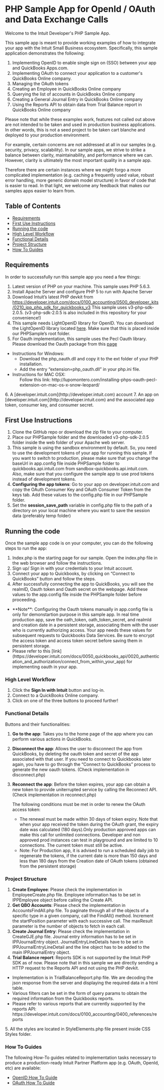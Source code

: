 PHP Sample App for OpenId / OAuth and Data Exchange Calls
===

Welcome to the Intuit Developer's PHP Sample App.

This sample app is meant to provide working examples of how to integrate your app with the Intuit Small Business ecosystem. Specifically, this sample application demonstrates the following:


1. Implementing OpenID to enable single sign on (SSO) between your app and QuickBooks Apps.com.
2. Implementing OAuth to connect your application to a customer's QuickBooks Online company. 
3. Managing the OAuth tokens
4. Creating an Employee in QuickBooks Online company
5. Querying the list of accounts in QuickBooks Online company
6. Creating a General Journal Entry in QuickBooks Online company
7. Using the Reports API to obtain data from Trial Balance report in QuickBooks Online company

Please note that while these examples work, features not called out above are not intended to be taken and used in production business applications. In other words, this is not a seed project to be taken cart blanche and deployed to your production environment.  

For example, certain concerns are not addressed at all in our samples (e.g. security, privacy, scalability). In our sample apps, we strive to strike a balance between clarity, maintainability, and performance where we can. However, clarity is ultimately the most important quality in a sample app.

Therefore there are certain instances where we might forgo a more complicated implementation (e.g. caching a frequently used value, robust error handling, more generic domain model structure) in favor of code that is easier to read. In that light, we welcome any feedback that makes our samples apps easier to learn from.

## Table of Contents

* [Requirements](#requirements)
* [First Use Instructions](#first-use-instructions)
* [Running the code](#running-the-code)
* [High Level Workflow](#high-level-workflow)
* [Functional Details](#functional-details)
* [Project Structure](#project-structure)
* [How To Guides](#how-to-guides)


## Requirements

In order to successfully run this sample app you need a few things:

1. Latest version of PHP on your machine. This sample uses PHP 5.6.3.
2. Install Apache Server and configure PHP 5 to run with Apache Server
3. Download Intuit’s latest PHP devkit from https://developer.intuit.com/docs/0100_accounting/0500_developer_kits/0210_ipp_php_sdk_for_quickbooks_v3 This sample uses v3-php-sdk-2.0.5. (v3-php-sdk-2.0.5 is also included in this repository for your convenience!) 
4. This sample needs LightOpenID library for OpenID. You can download  the LightOpenID library located [here](https://gitorious.org/lightopenid). Make sure that this is placed inside our PHPSample’s root folder.
5. For Oauth implementation, this sample uses the Pecl Oauth library. Please download the Oauth 
package from this [page](http://pecl.php.net/package/oauth)
<ul>
  <li>Instructions for Windows:
      <ul>
      <li>
      Download the php_oauth.dll and copy it to the ext folder of your PHP installation.
      </li>
      <li>
      Add the entry “extension=php_oauth.dll” in your php.ini file.
      </li>
      </ul>
  </li>
  <li>Instructions for MAC OSX:
      <ul>
      Follow this link: http://lupomontero.com/installing-phps-oauth-pecl-extension-on-mac-os-x-snow-leopard/
      </ul>
  </li>
</ul>
6. A [developer.intuit.com](http://developer.intuit.com) account
7. An app on [developer.intuit.com](http://developer.intuit.com) and the associated app token, consumer key, and consumer secret.

## First Use Instructions

1. Clone the GitHub repo or download the zip file to your computer.
2. Place our PHPSample folder and the downloaded v3-php-sdk-2.0.5 folder inside the web folder of your Apache web server.
3. This sample is using the sandbox environment by default. So, you need to use the development tokens of your app for running this sample. If you want to switch to production, please make sure that you change the baseUrl in app.config file inside PHPSample folder to quickbooks.api.intuit.com from sandbox-quickbooks.api.intuit.com. Also, make sure that you configure the sample app to use prod tokens instead of development tokens.
4. **Configuring the app tokens**: Go to your app on developer.intuit.com and copy the OAuth Consumer Key and OAuth Consumer Token from the keys tab. Add these values to the config.php file in our PHPSample folder.
5. Set the **session_save_path** variable in config.php file to the path of a directory on your local machine where you want to save the session data (preferably temp folder)

## Running the code

Once the sample app code is on your computer, you can do the following steps to run the app:

1. Index.php is the starting page for our sample. Open the index.php file in the web browser and follow the instructions.
2. Sign up/ Sign in with your credentials to your Intuit account.
3. Connect your app to Quickbooks, by clicking on “Connect to QuickBooks” button and follow the steps.
4. After successfully connecting the app to QuickBooks, you will see the realmID, Oauth token and Oauth secret on the webpage. Add these values to the app.config file inside the PHPSample folder before proceeding.
<ul>
<li>
**Note**: Configuring the Oauth tokens manually in app.config file is only for demonstartion purpose in this sample app. In real time production app, save the oath_token, oath_token_secret, and realmId and creation date in a persistent storage, associating them with the user who is currently authorizing access. Your app needs these values for subsequent requests to Quickbooks Data Services. Be sure to encrypt the access token and access token secret before saving them in persistent storage.
</li>
<li>
Please refer to this [link](https://developer.intuit.com/docs/0050_quickbooks_api/0020_authentication_and_authorization/connect_from_within_your_app) for implementing oauth in your app.
</li>
</ul>

### High Level Workflow

1. Click the **Sign In with Intuit** button and log-in.
2. Connect to a QuickBooks Online company.
3. Click on one of the three buttons to proceed further!


### Functional Details
Buttons and their functionalities:

1. **Go to the app**: Takes you to the home page of the app where you can perform various actions in QuickBooks. 
2. **Disconnect the app**: Allows the user to disconnect the app from QuickBooks, by deleting the oauth token and secret of the app associated with that user.  If you need to connect to Quickbooks later again, you have to go through the “Connect to QuickBooks” process to generate the new oauth tokens. (Check implementation in disconnect.php) 
3. **Reconnect the app**: Before the token expires, your app can obtain a new token to provide uniterrupted service by calling the Reconnect API. (Check implementation in reconnect.php)
   
    The following conditions must be met in order to renew the OAuth access token:
    <ul>
        <li>The renewal must be made within 30 days of token expiry. Note that when your app received the token during the OAuth grant, the expiry date was calculated (180 days).Only production approved apps can make this call for unlimited connections. Developer and non approved prod instances can test in playground and are limited to 10 connections. The current token must still be active.</li>
        <li>Note: For Production app, it is advised to run a scheduled daily job to regenerate the tokens, if the current date is more than 150 days and less than 180 days from the Creation date of OAuth tokens (obtained from the persistent storage)</li>
    </ul>

### Project Structure
1.	**Create Employee**: Please check the implementation in EmployeeCreate.php file. Employee information has to be set in IPPEmployee object before calling the Create API.
2.	**Get QBO Accounts**: Please check the implementation in AccountsFindAll.php file. To paginate through all of the objects of a specific type in a given company, call the FindAll() method. Increment the startPosition parameter with each successive call.  The maxResult parameter is the number of objects to fetch in each call.
3.	**Create Journal Entry**: Please check the implementation in CreateGJE.php file. Journal entry information has to be set in IPPJournalEntry object. JournalEntryLineDetails have to be set in IPPJournalEntryLineDetail and the line object has to be added to the main IPPJournalEntry object.
4.	**Trial Balance report**: Reports SDK is not supported by the Intuit PHP SDK as of now. Please note that in this sample we are directly sending a HTTP request to the Reports API and not using the PHP devkit. 
<ul>
<li>Implementation is in TrialBalanceReport.php file. We are decoding the json response from the server and displaying the required data in a html table.</li>
<li>Various filters can be set in the form of query params to obtain the required information from the Quickbooks reports.</li>
<li>Please refer to various reports that are currently supported by the reports API: https://developer.intuit.com/docs/0100_accounting/0400_references/reports </li>
</ul>
5. All the styles are located in StyleElements.php file present inside CSS Styles folder.

### How To Guides

The following How-To guides related to implementation tasks necessary to produce a production-ready Intuit Partner Platform app (e.g. OAuth, OpenId, etc) are available:
* <a href="https://developer.intuit.com/docs/0100_accounting/0060_authentication_and_authorization/connect_from_quickbooks_apps.com" target="_blank">OpenID How To Guide </a>
* <a href="https://developer.intuit.com/docs/0100_accounting/0060_authentication_and_authorization/connect_from_within_your_app" target="_blank">OAuth How To Guide </a>



